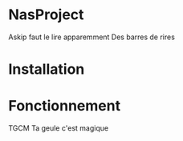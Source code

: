 # NasProject
Askip faut le lire
apparemment
Des barres de rires
# Installation

# Fonctionnement
TGCM
Ta geule c'est magique